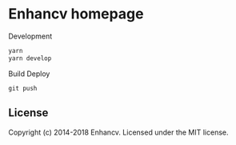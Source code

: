 # Enhancv homepage

Development

```bash
yarn
yarn develop
```

Build
Deploy
```
git push
```

## License

Copyright (c) 2014-2018 Enhancv.
Licensed under the MIT license.
